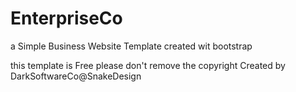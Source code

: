 # EnterpriseCo
a Simple Business Website Template created wit bootstrap

this template is Free please don't remove the copyright
Created by DarkSoftwareCo@SnakeDesign
